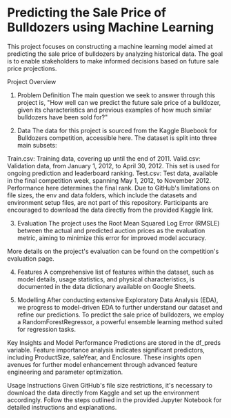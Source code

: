 # Predicting the Sale Price of Bulldozers using Machine Learning

This project focuses on constructing a machine learning model aimed at predicting the sale price of bulldozers by analyzing historical data. The goal is to enable stakeholders to make informed decisions based on future sale price projections.

Project Overview
1. Problem Definition
The main question we seek to answer through this project is, "How well can we predict the future sale price of a bulldozer, given its characteristics and previous examples of how much similar bulldozers have been sold for?"

2. Data
The data for this project is sourced from the Kaggle Bluebook for Bulldozers competition, accessible here. The dataset is split into three main subsets:

Train.csv: Training data, covering up until the end of 2011.
Valid.csv: Validation data, from January 1, 2012, to April 30, 2012. This set is used for ongoing prediction and leaderboard ranking.
Test.csv: Test data, available in the final competition week, spanning May 1, 2012, to November 2012. Performance here determines the final rank.
Due to GitHub's limitations on file sizes, the env and data folders, which include the datasets and environment setup files, are not part of this repository. Participants are encouraged to download the data directly from the provided Kaggle link.

3. Evaluation
The project uses the Root Mean Squared Log Error (RMSLE) between the actual and predicted auction prices as the evaluation metric, aiming to minimize this error for improved model accuracy.

More details on the project's evaluation can be found on the competition's evaluation page.

4. Features
A comprehensive list of features within the dataset, such as model details, usage statistics, and physical characteristics, is documented in the data dictionary available on Google Sheets.

5. Modelling
After conducting extensive Exploratory Data Analysis (EDA), we progress to model-driven EDA to further understand our dataset and refine our predictions.
To predict the sale price of bulldozers, we employ a RandomForestRegressor, a powerful ensemble learning method suited for regression tasks.

Key Insights and Model Performance
Predictions are stored in the df_preds variable.
Feature importance analysis indicates significant predictors, including ProductSize, saleYear, and Enclosure.
These insights open avenues for further model enhancement through advanced feature engineering and parameter optimization.

Usage Instructions
Given GitHub's file size restrictions, it's necessary to download the data directly from Kaggle and set up the environment accordingly. Follow the steps outlined in the provided Jupyter Notebook for detailed instructions and explanations.
